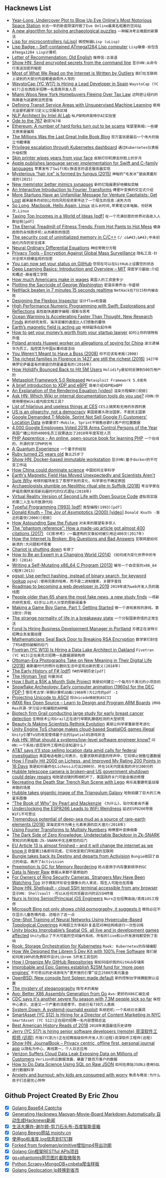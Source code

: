## Hacknews List


- [Year-Long, Undercover Plot to Blow Up Eve Online&#39;s Most Notorious Space Station](https://kotaku.com/the-year-long-undercover-plot-to-blow-up-eve-onlines-m-1831574442)  `长达一年的卧底阴谋炸毁了Eve Online最臭名昭著的空间站`
- [A new algorithm for solving archaeological puzzles](https://techxplore.com/news/2019-01-algorithm-archaeological-puzzles.html)  `一种解决考古难题的新算法`
- [Lisp for microcontrollers (uLisp)](http://www.ulisp.com/show?3J)  `微控制器Lisp (uLisp)`
- [Lisp Badge – Self-contained ATmega1284 Lisp computer](http://www.technoblogy.com/show?2AEE)  `Lisp徽章-自包含ATmega1284 Lisp计算机`
- [Letter of Recommendation: Old English](https://www.nytimes.com/2019/01/04/magazine/letter-of-recommendation-old-english.html)  `推荐信:古英语`
- [Show HN: Send encrypted secrets from the command line](https://www.fluidkeys.com/blog/release-0-3-send-encrypted-secrets/)  `显示HN:从命令行发送加密的秘密`
- [Most of What We Read on the Internet is Written by Outliers](https://www.reddit.com/r/slatestarcodex/comments/9rvroo/most_of_what_you_read_on_the_internet_is_written/)  `我们在互联网上读到的大部分内容都是由局外人写的`
- [WaystoCap (YC W17) Is Hiring a Lead Developer in Spain](https://careers.waystocap.com/p/4a0e303397bd-lead-software-engineer)  `WaystoCap (YC W17)正在西班牙招聘一名首席开发人员`
- [Miami Woos New York Homebuyers Fleeing Over Tax Law](https://www.bloomberg.com/news/articles/2019-01-11/miami-woos-n-y-s-tax-exiles-as-latin-american-buyers-retreat)  `迈阿密让纽约的购房者为逃避税法而苦恼`
- [Defining Transit Service Areas with Unsupervised Machine Learning](https://towardsdatascience.com/how-does-the-bay-area-commute-22f45e00419e)  `使用无监督机器学习定义公交服务区域`
- [NLP Architect by Intel AI Lab](http://nlp_architect.nervanasys.com/)  `NLP架构师英特尔AI实验室`
- [Ode to the 767](http://www.askthepilot.com/ode-to-the-767/)  `歌颂767年`
- [Ethereum: A number of hard forks turn out to be scams](https://decryptmedia.com/4439/ethereum-hard-fork-scam)  `埃瑟里斯姆:一些硬叉原来是骗局`
- [The Millions Was the Last Great Indie Book Blog](https://www.vulture.com/2019/01/the-millions-was-the-last-great-indie-book-blog.html)  `百万富翁是最后一个伟大的独立书籍博客`
- [Privilege escalation through Kubernetes dashboard](https://sysdig.com/blog/privilege-escalation-kubernetes-dashboard/)  `通过Kubernetes仪表板升级权限`
- [Skin printer wipes years from your face](https://www.bbc.co.uk/news/av/technology-46831270/ces-2019-skin-printer-wipes-years-from-your-face)  `皮肤打印机擦去你脸上的岁月`
- [Apple publishes language server implementation for Swift and C-family languages](https://github.com/apple/sourcekit-lsp)  `苹果发布了Swift和c族语言的语言服务器实现`
- [Mysterious “hair ice” is formed by fungus (2015)](http://www.bbc.co.uk/earth/story/20150727-mystical-hair-ice-riddle-solved)  `神秘的“毛发冰”是由真菌形成的(2015)`
- [New memristor better mimics synapses](https://news.umich.edu/toward-brain-like-computing-new-memristor-better-mimics-synapses/)  `新的忆阻器更好地模拟突触`
- [An Interactive Introduction to Fourier Transforms](http://www.jezzamon.com/fourier/index.html)  `傅里叶变换的交互式介绍`
- [More Startups Have an Unfamiliar Message for Venture Capitalists: Get Lost](https://www.nytimes.com/2019/01/11/technology/start-ups-rejecting-venture-capital.html)  `越来越多的初创公司向风险投资家传达了一个陌生的信息:迷失方向`
- [So Long, Macbook. Hello Again, Linux](http://richardmavis.info/so-long-macbook-hello-again-linux)  `这么长时间,苹果笔记本电脑。你好再次,Linux`
- [Taxing Top Incomes in a World of Ideas [pdf]](https://www8.gsb.columbia.edu/faculty-research/sites/faculty-research/files/finance/Macro%20Workshop/toptax.pdf)  `在一个充满创意的世界对高收入人群征税[pdf]`
- [The Eternal Treadmill of Fitness Trends: From Hot Pants to Hot Mess](https://www.nytimes.com/2019/01/09/style/vintage-fitness-trends-photos.html)  `健身趋势的永恒跑步机:从热裤到热饭团`
- [The security cost of uninitialized memory in C/C&#43;&#43;](http://lists.llvm.org/pipermail/cfe-dev/2018-November/060177.html)  `C/ c&#43;&#43;中未初始化内存的安全成本`
- [Neural Ordinary Differential Equations](https://blog.acolyer.org/2019/01/09/neural-ordinary-differential-equations/)  `神经常微分方程`
- [Privacy Tools – Encryption Against Global Mass Surveillance](https://www.privacytools.io/)  `隐私工具-针对全球大规模监视的加密`
- [You can now set your status on GitHub](https://blog.github.com/changelog/2019-01-09-set-your-status/)  `您现在可以在GitHub上设置您的状态`
- [Deep Learning Basics: Introduction and Overview – MIT](https://www.youtube.com/watch?v=O5xeyoRL95U)  `深度学习基础:介绍和概述-麻省理工学院`
- [How much Americans make in wages](https://howmuch.net/articles/how-much-americans-make-in-wages)  `美国人的工资是多少`
- [Plotting the Sacricide of George Washington](https://allthingsliberty.com/2014/07/plotting-the-sacricide-of-george-washington/)  `密谋杀害乔治·华盛顿`
- [NetHack beaten in 7 minutes 15 seconds realtime](https://pellsson.github.io/)  `NetHack在7分15秒内被击败`
- [Designing the Flexbox Inspector](https://hacks.mozilla.org/2019/01/designing-the-flexbox-inspector/)  `设计flex检查器`
- [High Performance Numeric Programming with Swift: Explorations and Reflections](https://www.fast.ai/2019/01/10/swift-numerics/)  `高性能快速数字编程:探索与思考`
- [Ocean Warming Is Accelerating Faster Than Thought, New Research Finds](https://www.nytimes.com/2019/01/10/climate/ocean-warming-climate-change.html)  `新的研究发现，海洋变暖的速度比人们想象的要快`
- [Earth’s magnetic field is acting up](https://www.nature.com/articles/d41586-019-00007-1?utm_source=twt_nnc&amp;utm_medium=social&amp;utm_campaign=naturenews&amp;sf205680051=1)  `地球磁场在起作用`
- [How to get your money’s worth from your startup lawyer](https://techcrunch.com/2019/01/10/how-to-get-your-moneys-worth-from-your-startup-lawyer/)  `如何让你的钱物有所值`
- [Poland arrests Huawei worker on allegations of spying for China](https://www.theguardian.com/technology/2019/jan/11/huawei-employee-arrested-in-poland-over-chinese-spy-allegations)  `波兰逮捕华为员工，指控其为中国从事间谍活动`
- [You Weren&#39;t Meant to Have a Boss (2008)](http://www.paulgraham.com/boss.html)  `你不应该有老板(2008)`
- [The richest families in Florence in 1427 are still the richest (2016)](https://qz.com/694340/the-richest-families-in-florence-in-1427-are-still-the-richest-families-in-florence/)  `1427年佛罗伦萨最富有的家庭仍然是最富有的(2016年)`
- [How Holidify Bounced Back to Hit 5M Users](https://medium.com/@rohitshroff/how-holidify-bootstrapped-and-bounced-back-to-hit-5-million-monthly-users-after-almost-shutting-f29fdcd65c9a)  `Holidify是如何反弹到500万用户的`
- [Metasploit Framework 5.0 Released](https://blog.rapid7.com/2019/01/10/metasploit-framework-5-0-released/)  `Metasploit Framework 5.0发布`
- [A brief introduction to XDP and eBPF](https://blogs.igalia.com/dpino/2019/01/07/a-brief-introduction-to-xdp-and-ebpf/)  `简单介绍XDP和eBPF`
- [An Explanation of the Rendering Equation [video]](https://www.youtube.com/watch?v=eo_MTI-d28s)  `渲染方程解析[视频]`
- [Ask HN: Which Wiki or internal documentation tools do you use?](item?id=18874707)  `问HN:你使用哪些Wiki或内部文档工具?`
- [List of hilarious and useless things at CES](https://threader.app/thread/1083476320808398849)  `CES上搞笑和无用的东西列表`
- [US is an oligarchy, not a democracy](https://www.bbc.com/news/blogs-echochambers-27074746)  `美国是寡头政治国家，不是民主国家`
- [Google Demanded T-Mobile, Sprint Not Sell Google Fi Customers&#39; Location Data](https://motherboard.vice.com/en_us/article/d3bnyv/google-demanded-tmobile-sprint-to-not-sell-google-fi-customers-location-data)  `谷歌要求T-Mobile, Sprint不销售谷歌Fi客户的位置数据`
- [4,000 Google Employees Voted 2018 Arms Control Persons of the Year](https://www.armscontrol.org/pressroom/2018-acpoy-winner)  `英国广播公司的4000名员工投票选出了2018年年度军控人员`
- [PHP Apprentice – An online, open-source book for learning PHP](https://phpapprentice.com/)  `一个在线的，开源的学习PHP的书`
- [A Quantum Experience](https://made2591.github.io/posts/quantum-computing)  `一个量子的经验`
- [Ruby turned 25 years old](https://github.com/ruby-no-kai/ruby25/blob/master/dave_thomas.en.md)  `鲁比25岁了`
- [Show HN: Docker-based immutable workstation](https://github.com/mikadosoftware/workstation)  `显示HN:基于docker的不可变工作站`
- [How China could dominate science](https://www.economist.com/leaders/2019/01/12/how-china-could-dominate-science)  `中国如何主宰科学`
- [Earth&#39;s Magnetic Field Has Moved Unexpectedly and Scientists Aren&#39;t Sure Why](https://www.newsweek.com/earth-magnetic-field-baffle-scientists-north-pole-siberia-canada-world-1286507)  `地球的磁场发生了意想不到的变化，科学家也不确定原因`
- [Archaeologists stumble on Neolithic ritual site in Suffolk (2018)](https://www.theguardian.com/science/2018/jun/28/archaeologists-stumble-on-neolithic-ritual-site-in-suffolk)  `考古学家在萨福克偶然发现新石器时代的仪式遗址(2018年)`
- [Virtual Reality Version of Second Life with Open Source Code](https://nwn.blogs.com/nwn/2019/01/windows-mixed-reality-firestorm-sl-vr-open-source.html)  `虚拟现实版的第二人生与开放源代码`
- [Typeful Programming (1993) [pdf]](http://lucacardelli.name/Papers/TypefulProg.pdf)  `类型编程(1993)[pdf]`
- [Donald Knuth – The Joy of Asymptotics (2000) [video]](https://www.youtube.com/watch?v=U2W1y0a7PhU)  `Donald Knuth -渐近的喜悦(2000)[视频]`
- [How Astounding Saw the Future](https://www.nytimes.com/2019/01/10/books/review/astounding-science-fiction-magazine.html)  `对未来的展望有多惊人`
- [The “phantom reference”: How a made-up article got almost 400 citations (2017)](http://retractionwatch.com/2017/11/14/phantom-reference-made-article-got-almost-400-citations/)  `《幻影参考》:一篇虚构的文章如何被引用近400次(2017年)`
- [How the Internet Is Broken: Big Questions and Bad Answers](https://nextbison.wordpress.com/2019/01/07/how-the-internet-is-broken/)  `互联网是如何崩溃的:大问题和坏答案`
- [Chariot is shutting down](https://blog.chariot.com/2019/01/10/important-update-from-chariot/)  `车停了`
- [How to Be an Expert in a Changing World (2014)](http://www.paulgraham.com/ecw.html)  `《如何成为变化世界中的专家》(2014)`
- [Writing a Self-Mutating x86_64 C Program (2013)](https://shanetully.com/2013/12/writing-a-self-mutating-x86_64-c-program/)  `编写一个自突变的x86_64 C程序(2013)`
- [pgsql: Use perfect hashing, instead of binary search, for keyword lookup](https://www.postgresql.org/message-id/flat/E1ghOVt-0007os-2V%40gemulon.postgresql.org)  `pgsql:使用完美的哈希，而不是二进制搜索，关键字查找`
- [Roadmap to becoming a web developer in 2019](https://github.com/kamranahmedse/developer-roadmap)  `2019年成为web开发人员的路线图`
- [People older than 65 share the most fake news, a new study finds](https://www.theverge.com/2019/1/9/18174631/old-people-fake-news-facebook-share-nyu-princeton)  `一项新的研究发现，65岁以上的人分享的假新闻最多`
- [Making a Game Boy Game. Part 1: Getting Started](https://invisibleup.neocities.org/articles/18/)  `做一个游戏男孩的游戏。第1部分:开始`
- [The strange normality of life in a breakaway state](https://www.bbc.co.uk/news/world-europe-46510917)  `一个分裂国家奇怪的正常生活`
- [Fond Is Hiring Business Development Manager in Portland](https://jobs.lever.co/fond/b46b9441-69db-4f06-bd3a-a786ab855707)  `方德正在波特兰招聘业务发展经理`
- [Mathematicians Seal Back Door to Breaking RSA Encryption](https://www.quantamagazine.org/mathematicians-seal-back-door-to-breaking-rsa-encryption-20181217/)  `数学家们封住了RSA密码破解的后门`
- [Fivetran (YC W13) Is Hiring a Data Lake Architect in Oakland](https://jobs.lever.co/fivetran/04ad9d64-c158-40cf-b3f3-e9440cad7291)  `Fivetran (YC W13)正在奥克兰招聘一名数据湖架构师`
- [Ottoman-Era Photographs Take on New Meaning in Their Digital Life (2018)](https://blogs.getty.edu/iris/ottoman-era-photographs-take-on-new-meaning-in-their-digital-life/)  `奥斯曼时代的照片在数码生活中呈现出新的意义(2018年)`
- [The Early History of F# [pdf]](https://fsharp.org/history/hopl-draft-1.pdf)  `f#的早期历史[pdf]`
- [The Hinman Test](https://avc.com/2019/01/the-hinman-test/)  `何曼测试`
- [How I Built a $5K a Month Side Project](https://campfirelabs.co/blog-1/2019/1/10/how-i-built-a-5000-per-month-side-project)  `我是如何建立一个每月5千美元的小项目的`
- [Snowflake Archeology: Early computer animation (1960s) for the DEC PDP-1](https://www.masswerk.at/nowgobang/2019/snowflake-archeology)  `雪花考古学:早期计算机动画(1960年)为12月的pdf -1`
- [Projecting Unicode to ASCII](https://www.johndcook.com/blog/2019/01/09/projecting-unicode-to-ascii/)  `将Unicode映射到ASCII`
- [iMX6 Rex Open Source – Learn to Design and Program ARM Boards](https://www.imx6rex.com/open-rex/)  `iMX6 Rex开源-学习设计和编程的ARM板`
- [Biotech firm Grail conducting large study for early breast cancer detection](https://www.sfchronicle.com/business/article/Biotech-firm-Grail-conducting-large-study-for-13510156.php)  `生物技术公司Grail正在进行早期乳腺癌检测的大型研究`
- [Beauty Is Making Scientists Rethink Evolution](https://www.nytimes.com/2019/01/09/magazine/beauty-evolution-animal.html)  `美丽让科学家重新思考进化`
- [Unity Engine ToS change makes cloud-based SpatialOS games illegal](https://arstechnica.com/gaming/2019/01/unity-engine-tos-change-makes-cloud-based-spatialos-games-illegal/)  `Unity引擎ToS的改变使得基于云的SpatialOS游戏非法`
- [Ask HN: What should a systems/low-level software engineer know?](item?id=18881649)  `问HN:一个系统/底层软件工程师应该知道什么?`
- [AT&amp;T says it’ll stop selling location data amid calls for federal investigation](https://www.washingtonpost.com/technology/2019/01/10/phone-companies-are-selling-your-location-data-now-some-lawmakers-want-federal-investigation/)  `美国电话电报公司表示，在要求联邦调查的呼声中，它将停止销售位置数据`
- [How I Finally Hit 2000 on Lichess, and Improved My Rating 200 Points in 16 Days](https://www.trapezemobile.com/2019/01/10/how-i-finally-hit-2000-on-lichess-and-improved-my-chess-rating-by-200-points-in-16-days/)  `我是如何最终在Lichess上打出2000分，并在16天内提高我的评分200分的`
- [Hubble telescope camera is broken–and US government shutdown could delay repairs](https://www.nature.com/articles/d41586-019-00094-0)  `哈勃望远镜的照相机坏了，美国政府关门可能会推迟修理`
- [Recreating the Death Star Trench Run Scene with Lego](https://blog.arduino.cc/2019/01/09/recreating-the-death-star-trench-run-scene-with-lego/)  `用乐高重建死星战壕奔跑的场景`
- [Hubble takes gigantic image of the Triangulum Galaxy](https://www.spacetelescope.org/news/heic1901/)  `哈勃拍摄了巨大的三角星系图像`
- [“The Book of Why” by Pearl and Mackenzie](https://andrewgelman.com/2019/01/08/book-pearl-mackenzie/)  `《为什么》，珀尔和麦肯齐著`
- [Underclocking the ESP8266 Leads to WiFi Weirdness](https://hackaday.com/2019/01/04/underclocking-the-esp8266-leads-to-wifi-weirdness/)  `延迟ESP8266导致WiFi不可思议`
- [Tremendous potential of deep-sea mud as a source of rare-earth elements (2018)](https://www.nature.com/articles/s41598-018-23948-5)  `深海泥浆作为稀土元素来源的巨大潜力(2018年)`
- [Using Fourier Transforms to Multiply Numbers](http://blog.robertelder.org/fast-multiplication-using-fourier-transform/)  `用傅里叶变换相乘`
- [The Dark Side of Zero Knowledge: Undetectable Backdoor in Zk-SNARK](https://blog.smartdec.net/the-dark-side-of-zero-knowledge-undetectable-backdoor-in-zk-snark-a9093ffe49bf)  `零知识的黑暗面:Zk-SNARK中无法察觉的后门`
- [EU Article 13 is almost finished – and it will change the internet as we know it](https://juliareda.eu/2019/01/article-13-almost-finished/)  `欧盟第13条即将完成，它将改变我们所知道的互联网`
- [Bungie takes back its Destiny and departs from Activision](https://techcrunch.com/2019/01/10/bungie-takes-back-its-destiny-and-departs-from-activision/)  `Bungie收回了自己的命运，离开了Activision`
- [Preemption Is GC for Memory Reordering](https://www.pvk.ca/Blog/2019/01/09/preemption-is-gc-for-memory-reordering/)  `抢占是用于内存重新排序的GC`
- [Data Is Never Raw](https://www.thenewatlantis.com/publications/why-data-is-never-raw)  `数据从来都不是原始的`
- [For Owners of Ring Security Cameras, Strangers May Have Been Watching Too](https://theintercept.com/2019/01/10/amazon-ring-security-camera/)  `对于拥有环形安全摄像头的人来说，陌生人可能也在观看`
- [Show HN: Shellvault – cloud SSH terminal accessible from any browser](https://www.shellvault.io/?pw_campaign=hnjan10)  `显示HN: Shellvault -可以从任何浏览器访问的云SSH终端`
- [Nurx is hiring Senior/Principal iOS Engineers](https://grnh.se/63304c1e2)  `Nurx正在招聘高级/首席iOS工程师`
- [Microsoft Bing not only shows child pornography, it suggests it](https://techcrunch.com/2019/01/10/unsafe-search/)  `微软必应不仅显示儿童色情内容，还暗示了这一点`
- [One-Shot Training of Neural Networks Using Hypercube-Based Topological Coverings](http://arxiv.org/abs/1901.02878v1)  `利用超立方体拓扑复盖层对神经网络进行一次性训练`
- [Unity blocks Improbable’s Spatial OS, all live and in development games affected](https://www.mcvuk.com/development/unity-blocks-improbables-spatial-os-all-live-and-in-development-games-affected)  `Unity阻止了不大可能的空间操作系统，所有的live和in开发游戏都受到了影响`
- [Rook: Storage Orchestration for Kubernetes](https://github.com/rook/rook)  `Rook: Kubernetes的存储编配`
- [How We Designed the Librem 5 Dev Kit with 100% Free Software](https://puri.sm/posts/how-we-designed-the-librem-5-dev-kit-with-100-free-software/)  `我们是如何用100%的免费软件设计Librem 5开发工具包的`
- [How I Organize My GitHub Repositories](https://andreicioara.com/how-i-organize-my-github-repositories-ce877db2e8b6)  `我如何组织我的GitHub存储库`
- [Improbable and Epic Games establish $25M fund for ‘more open engines’](https://techcrunch.com/2019/01/10/improbable-and-epic-games-establish-25m-fund-to-help-devs-move-to-more-open-engines-after-unity-debacle/)  `不可思议的史诗游戏为“更开放的引擎”设立2500万美元基金`
- [OpenBSD: New console font Spleen made default](https://undeadly.org/cgi?action=article;sid=20190110064857)  `新的控制台字体脾脏默认设置`
- [The mystery of steganography](https://increment.com/security/mystery-of-steganography/)  `隐写术的奥秘`
- [Avo: Better X86 Assembly Generation from Go](https://github.com/mmcloughlin/avo#readme)  `Avo:更好的X86汇编生成`
- [CDC says it&#39;s another severe flu season with 7.3M people sick so far](https://www.cnbc.com/2019/01/11/cdc-about-7-million-have-been-sick-with-the-flu-so-far-this-season.html)  `疾控中心表示，这是又一个严重的流感季节，目前已有730万人患病`
- [System Down: A systemd-journald exploit](https://www.openwall.com/lists/oss-security/2019/01/09/3)  `系统宕机:一个系统日志漏洞`
- [SmartAsset (YC S12) Is Hiring for a Director of Content Marketing in NYC](https://smartasset.com/careers/?gh_jid=4148741002)  `SmartAsset (YC S12)正在纽约招聘一名内容营销总监`
- [Best American History Reads of 2018](https://medium.com/bunk/best-american-history-reads-of-2018-226dffc7f87b)  `2018年美国最佳历史读物`
- [Jerry (YC S17) is hiring senior software developers (remote) 资深软件工程师 (远程)](https://jerry.workable.com/jobs/899520)  `杰瑞(YC肌力)正在招聘高级软件开发人员(远程)资深软件工程师(远程)`
- [Show HN: JournalBook – Privacy centric, offline first, personal journal app](https://journalbook.co.uk)  `以隐私为中心，离线第一，个人日志应用`
- [Verizon Suffers Cloud Data Leak Exposing Data on Millions of Customers](https://www.darkreading.com/cloud/verizon-suffers-cloud-data-leak-exposing-data-on-millions-of-customers/d/d-id/1329344)  `Verizon的云数据泄露，暴露了数百万客户的数据`
- [How to Do Data Science Using SQL on Raw JSON](https://rockset.com/blog/how-to-do-data-science-using-sql-on-raw-json/)  `如何在原始JSON上使用SQL进行数据科学`
- [Anxiety and burnout: why kids are consumed with worry](https://www.vox.com/first-person/2019/1/10/18174263/anxiety-kids-burnout)  `焦虑与倦怠:为什么孩子们总是忧心忡忡`

## Github Project Created By Eric Zhou

- [x] [Golang Base64 Captcha](https://github.com/mojocn/base64Captcha)
- [x] [Generating Hacknews Maoyan-Movie-Board Markdown Automatically 自动生成Hacknews新闻](https://github.com/dejavuzhou/md-genie)
- [x] [生活大爆炸-谢尔顿-剪刀石头布-百度智能音箱](https://github.com/mojocn/dueros-bang-game)
- [x] [Golang Beego网站 mojotv.cn](https://github.com/mojocn/www.mojotv.cn)
- [x] [使用go标准库,log信息到钉钉群](https://github.com/mojocn/dooger)
- [x] [Forked from fogleman/primitive增加mp4导出功能](https://github.com/mojocn/primitive)
- [x] [Golang Gin框架RESTful APIs项目](https://github.com/JJJJJJJerk/ezier-golang-web-api-framework)
- [x] [go+phantomjs网页图片截取微服务](https://github.com/mojocn/screen_shot)
- [x] [Python Scrapy+MongoDB+cnbeta爬虫样板](https://github.com/mojocn/scrapy_mongodb_boilerplate_cnbeta)
- [x] [Golang Geolocation Ip转换到省市](https://github.com/mojocn/ip2location)
